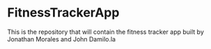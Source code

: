 # FitnessTrackerApp
This is the repository that will contain the fitness tracker app built by Jonathan Morales and John Damilo.la
